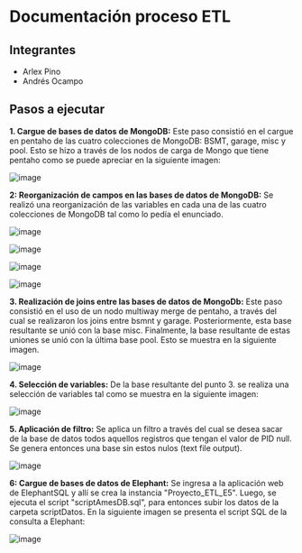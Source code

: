# Documentación proceso ETL

## Integrantes

- Arlex Pino
- Andrés Ocampo

## Pasos a ejecutar

**1. Cargue de bases de datos de MongoDB:** Este paso consistió en el cargue en pentaho de las cuatro colecciones de MongoDB: BSMT, garage, misc y pool. Esto se hizo a través de los nodos de carga de Mongo que tiene pentaho como se puede apreciar en la siguiente imagen:

![image](https://github.com/MCD-Infrati/etlproject-e5/assets/126924740/55f1f9a2-1b9d-477b-85ea-86305284a467)

**2: Reorganización de campos en las bases de datos de MongoDB:** Se realizó una reorganización de las variables en cada una de las cuatro colecciones de MongoDB tal como lo pedía el enunciado.

![image](https://github.com/MCD-Infrati/etlproject-e5/assets/126924740/6c9347aa-374d-4493-ab15-c184994f1616)

![image](https://github.com/MCD-Infrati/etlproject-e5/assets/126924740/a3e84c0b-6e72-48b0-a871-dc0e47dd70a5)

![image](https://github.com/MCD-Infrati/etlproject-e5/assets/126924740/7ab3368c-f2db-450a-9efc-c469ef8d1569)

![image](https://github.com/MCD-Infrati/etlproject-e5/assets/126924740/bc92b89c-ad50-4934-8965-e21a83c11db8)

**3. Realización de joins entre las bases de datos de MongoDb:** Este paso consistió en el uso de un nodo multiway merge de pentaho, a través del cual se realizaron los joins entre bsmnt y garage. Posteriormente, esta base resultante se unió con la base misc. Finalmente, la base resultante de estas uniones se unió
con la última base pool. Esto se muestra en la siguiente imagen.

 ![image](https://github.com/MCD-Infrati/etlproject-e5/assets/126924740/a6ccfc40-c725-4f23-b1ce-586a9d5b55a9)

 **4. Selección de variables:** De la base resultante del punto 3. se realiza una selección de variables tal como se muestra en la siguiente imagen:

 ![image](https://github.com/MCD-Infrati/etlproject-e5/assets/126924740/aa67295e-2d03-4060-9e3a-e349959a3d9e)

 **5. Aplicación de filtro:** Se aplica un filtro a través del cual se desea sacar de la base de datos todos aquellos registros que tengan el valor de PID null. Se genera entonces una base sin estos nulos (text file output).

![image](https://github.com/MCD-Infrati/etlproject-e5/assets/126924740/ef2463bc-0462-4e8b-be77-64e481ab8990)

**6: Cargue de bases de datos de Elephant:** Se ingresa a la aplicación web de ElephantSQL y allí se crea la instancia "Proyecto_ETL_E5". Luego, se ejecuta el script "scriptAmesDB.sql", para entonces subir los datos de la carpeta scriptDatos. En la siguiente imagen se presenta el script SQL de la consulta a Elephant:

![image](https://github.com/MCD-Infrati/etlproject-e5/assets/126924740/6bab16c5-af2b-4972-bd7c-5b8fea052308)





